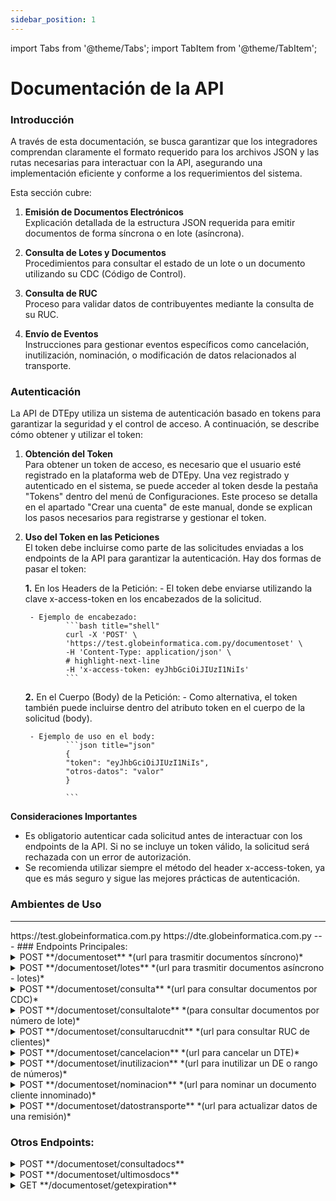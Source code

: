 ```yaml
---
sidebar_position: 1
---
```


import Tabs from '@theme/Tabs';
import TabItem from '@theme/TabItem';

# Documentación de la API

### Introducción

<div style={{ fontSize: "18px", textAlign: "justify" }}>

A través de esta documentación, se busca garantizar que los integradores comprendan claramente el formato requerido para los archivos JSON y las rutas necesarias para interactuar con la API, asegurando una implementación eficiente y conforme a los requerimientos del sistema.

Esta sección cubre:

1. **Emisión de Documentos Electrónicos**  
Explicación detallada de la estructura JSON requerida para emitir documentos de forma síncrona o en lote (asíncrona).

2. **Consulta de Lotes y Documentos**  
Procedimientos para consultar el estado de un lote o un documento utilizando su CDC (Código de Control).

3. **Consulta de RUC**  
Proceso para validar datos de contribuyentes mediante la consulta de su RUC.

4. **Envío de Eventos**  
Instrucciones para gestionar eventos específicos como cancelación, inutilización, nominación, o modificación de datos relacionados al transporte.

</div>

### Autenticación

<div style={{ fontSize: "18px", textAlign: "justify" }}>

La API de DTEpy utiliza un sistema de autenticación basado en tokens para garantizar la seguridad y el control de acceso. A continuación, se describe cómo obtener y utilizar el token:

1. **Obtención del Token**  
Para obtener un token de acceso, es necesario que el usuario esté registrado en la plataforma web de DTEpy. Una vez registrado y autenticado en el sistema, se puede acceder al token desde la pestaña "Tokens" dentro del menú de Configuraciones. Este proceso se detalla en el apartado "Crear una cuenta" de este manual, donde se explican los pasos necesarios para registrarse y gestionar el token.

2. **Uso del Token en las Peticiones**  
El token debe incluirse como parte de las solicitudes enviadas a los endpoints de la API para garantizar la autenticación. Hay dos formas de pasar el token:

    **1.** En los Headers de la Petición:
        - El token debe enviarse utilizando la clave x-access-token en los encabezados de la solicitud.

        - Ejemplo de encabezado:
                ```bash title="shell"
                curl -X 'POST' \
                'https://test.globeinformatica.com.py/documentoset' \
                -H 'Content-Type: application/json' \
                # highlight-next-line
                -H 'x-access-token: eyJhbGciOiJIUzI1NiIs'
                ```
    **2.** En el Cuerpo (Body) de la Petición:
        - Como alternativa, el token también puede incluirse dentro del atributo token en el cuerpo de la solicitud (body).
    
        - Ejemplo de uso en el body:
                ```json title="json"
                {
                "token": "eyJhbGciOiJIUzI1NiIs",
                "otros-datos": "valor"
                }

                ```
**Consideraciones Importantes**
- Es obligatorio autenticar cada solicitud antes de interactuar con los endpoints de la API. Si no se incluye un token válido, la solicitud será rechazada con un error de autorización.
- Se recomienda utilizar siempre el método del header x-access-token, ya que es más seguro y sigue las mejores prácticas de autenticación.

</div>

### Ambientes de Uso
---
<Tabs>  
  <TabItem value="tab1" label="Desarrollo">
      https://test.globeinformatica.com.py
  </TabItem>

  <TabItem value="tab2" label="Producción">
      https://dte.globeinformatica.com.py
  </TabItem>
</Tabs>
---
### Endpoints Principales:

<details>
<summary>POST **/documentoset** *(url para trasmitir documentos síncrono)*</summary>

<div style={{ fontSize: "18px", textAlign: "justify" }}>
Para la emisión de un documento electrónico, es necesario estructurar el JSON según el formato especificado para cada tipo de documento que se desea enviar. Este formato puede ser utilizado tanto para envíos individuales (sincrónicos) como para envíos por lote, envolviendo cada JSON como un elemento dentro de un arreglo. A continuación, se detalla el formato base y su utilización en el endpoint correspondiente.
</div>

---

<Tabs className="unique-tabs">
  <TabItem value="Factura">
    ```json title="json"
    {
        "tipoDocumento": 1,
        "codigoSeguridadAleatorio": 123456789,
        "token": null,
        "pin": "EBA762",
        "tipoEmision": 1,
        "establecimiento": "001",
        "punto": "001",
        "numero": "0000001",
        "serie": "",
        "fecha": "2022-08-14T10:11:00",
        "tipoTransaccion": 1,
        "tipoImpuesto": 1,
        "moneda": "PYG",
        "cambio": 6270,
        "envio_pend": 1,
        "cdc": "12345678901234567890123456789012345678901234",
        "id": 10,
        "obligaciones": [
            {
                "codigo": 211,
                "descripcion": "IMPUESTO AL VALOR AGREGADO"
            },
            {
                "codigo": 700,
                "descripcion": "IRE GENERAL"
            }
        ],
        "dncp": {
            "modalidad": "AB",
            "entidad": 1,
            "año": 25,
            "secuencia": 1234567,
            "fecha": "2025-01-01"
        },
        "factura": {
            "presencia": 1
        },
        "cliente": {
            "razonSocial": "JUAN PEREZ",
            "nombreFantasia": "EMPRESA S.A.",
            "email": "juanperez@hotmail.com",
            "contribuyente": true,
            "tipoContribuyente": 1,
            "tipoOperacion": 2,
            "ruc": "1111111-6",
            "documentoTipo": 1,
            "documentoNumero": "1111111",
            "direccion": "AVDA. MCAL. LOPEZ",
            "numeroCasa": 1250,
            "pais": "PRY",
            "departamento": 1,
            "distrito": 1,
            "ciudad": 1
        },
        "usuario": {
            "nombre": "JUAN GONZALEZ",
            "cargo": "CAJERO",
            "documentoTipo": 1,
            "documentoNumero": "1111111"
        },
        "condicion": {
            "tipo": 1,
            "entregas": [
                {
                    "tipo": 1,
                    "monto": 150000,
                    "moneda": "PYG",
                    "cambio": 6270
                },
                {
                    "tipo": 2,
                    "monto": 150000,
                    "moneda": "PYG",
                    "cambio": 6270,
                    "infoTarjeta": {
                        "tipo": 1,
                        "tipoDescripcion": "VISA",
                        "numero": 1234,
                        "medioPago": 1
                    }
                },
                {
                    "tipo": 3,
                    "monto": 150000,
                    "moneda": "PYG",
                    "cambio": 6270,
                    "infoCheque": {
                        "numeroCheque": 12345678,
                        "banco": "VISION BANCO"
                    }
                }
            ],
            "credito": {
                "tipo": 1,
                "plazo": "30 dias",
                "cuotas": 2,
                "montoEntrega": 150000,
                "infocuotas": [
                    {
                        "moneda": "PYG",
                        "monto": 150000,
                        "vencimiento": "2021-10-30"
                    },
                    {
                        "moneda": "PYG",
                        "monto": 150000,
                        "vencimiento": "2021-11-30"
                    }
                ]
            }
        },
        "items": [
            {
                "codigo": "A-001",
                "descripcion": "PRODUCTO Y/O SERVICIO 001",
                "observacion": "",
                "unidadMedida": 77,
                "cantidad": 2,
                "precioUnitario": 150000,
                "descuento": 10000,
                "ivaTipo": 1,
                "ivaBase": 100,
                "iva": 10
            },
            {
                "codigo": "A-001",
                "descripcion": "PRODUCTO Y/O SERVICIO 002",
                "observacion": "",
                "unidadMedida": 77,
                "cantidad": 2,
                "precioUnitario": 150000,
                "descuento": 0,
                "ivaTipo": 1,
                "ivaBase": 100,
                "iva": 10
            }
        ],
        "documentoAsociado": null
    }
    ```
  </TabItem>

  <TabItem value="AutoFactura">
    ```json title="json"
    {
        "tipoDocumento": 4,
        "codigoSeguridadAleatorio": 123456789,
        "token": null,
        "pin": "EBA762",        
        "tipoEmision": 1,
        "establecimiento": "001",
        "punto": "001",
        "numero": "0000001",
        "serie": "",
        "fecha": "2022-08-14T10:11:00",
        "tipoTransaccion": 1,
        "moneda": "PYG",
        "cambio": 6270,
        "cdc": "12345678901234567890123456789012345678901234",
        "id": 10,
        "autoFactura": {
            "tipoVendedor": 1,
            "documentoTipo": 1,
            "documentoNumero": "1111111",
            "nombre": "JUAN PEREZ",
            "direccion": "AVDA. MCAL. LOPEZ",
            "numeroCasa": 1250,
            "departamento": 1,
            "distrito": 1,
            "ciudad": 1,
            "ubicacion": {
            "lugar": "DIRECCION 1",
            "departamento": 1,
            "distrito": 1,
            "ciudad": 1
            }
        },
        "cliente": {
            "razonSocial": "JUAN PEREZ",
            "nombreFantasia": "EMPRESA S.A.",
            "email": "juanperez@hotmail.com",
            "contribuyente": true,
            "tipoContribuyente": 1,
            "tipoOperacion": 2,
            "ruc": "1111111-6",
            "documentoTipo": 1,
            "documentoNumero": "1111111",
            "direccion": "AVDA. MCAL. LOPEZ",
            "numeroCasa": 1250,
            "pais": "PRY",
            "departamento": 1,
            "distrito": 1,
            "ciudad": 1
        },
        "usuario": {
            "nombre": "JUAN GONZALEZ",
            "cargo": "CAJERO",
            "documentoTipo": 1,
            "documentoNumero": "1111111"
        },
        "condicion": {
            "tipo": 1,
            "entregas": [
            {
                "tipo": 1,
                "monto": 150000,
                "moneda": "PYG",
                "cambio": 6270
            },
            {
                "tipo": 2,
                "monto": 150000,
                "moneda": "PYG",
                "cambio": 6270,
                "infoTarjeta": {
                "tipo": 1,
                "tipoDescripcion": "VISA",
                "numero": 1234,
                "medioPago": 1
                }
            },
            {
                "tipo": 3,
                "monto": 150000,
                "moneda": "PYG",
                "cambio": 6270,
                "infoCheque": {
                "numeroCheque": 12345678,
                "banco": "VISION BANCO"
                }
            }
            ],
            "credito": {
            "tipo": 1,
            "plazo": "30 dias",
            "cuotas": 2,
            "montoEntrega": 150000,
            "infocuotas": [
                {
                "moneda": "PYG",
                "monto": 150000,
                "vencimiento": "2021-10-30"
                },
                {
                "moneda": "PYG",
                "monto": 150000,
                "vencimiento": "2021-11-30"
                }
            ]
            }
        },
        "items": [
            {
            "codigo": "A-001",
            "descripcion": "PRODUCTO Y/O SERVICIO 001",
            "observacion": "",
            "unidadMedida": 77,
            "cantidad": 2,
            "precioUnitario": 150000,
            "descuento": 10000
            },
            {
            "codigo": "A-001",
            "descripcion": "PRODUCTO Y/O SERVICIO 002",
            "observacion": "",
            "unidadMedida": 77,
            "cantidad": 2,
            "precioUnitario": 150000,
            "descuento": 0
            }
        ],
        "documentoAsociado": [
            {
                "formato": 3,
                "fecha": "2023-08-10",
                "constanciaTipo": 1,
                "constanciaNumero": 32323,
                "constanciaControl": 33232323
            }
        ]
    }    
    ```
  </TabItem>

  <TabItem value="Nota de Cre/Deb">
    ```json title="json"
    {
        "tipoDocumento": 5 o 6,
        "codigoSeguridadAleatorio": 123456789,
        "token": null,
        "pin": "EBA762",
        "tipoEmision": 1,
        "establecimiento": "001",
        "punto": "001",
        "numero": "0000001",
        "serie": "",
        "fecha": "2022-08-14T10:11:00",
        "tipoTransaccion": 1,
        "tipoImpuesto": 1,
        "moneda": "PYG",
        "cambio": 6270,
        "cdc": "12345678901234567890123456789012345678901234",
        "id": 10,
        "obligaciones": [
            {
                "codigo": 211,
                "descripcion": "IMPUESTO AL VALOR AGREGADO"
            },
            {
                "codigo": 700,
                "descripcion": "IRE GENERAL"
            }
        ],
        "dncp": {
            "modalidad": "AB",
            "entidad": 1,
            "año": 25,
            "secuencia": 1234567,
            "fecha": "2025-01-01"
        },
        "notaCreditoDebito": {
            "motivo": 1
        },
        "cliente": {
            "razonSocial": "JUAN PEREZ",
            "nombreFantasia": "EMPRESA S.A.",
            "email": "juanperez@hotmail.com",
            "contribuyente": true,
            "tipoContribuyente": 1,
            "tipoOperacion": 2,
            "ruc": "1111111-6",
            "documentoTipo": 1,
            "documentoNumero": "1111111",
            "direccion": "AVDA. MCAL. LOPEZ",
            "numeroCasa": 1250,
            "pais": "PRY",
            "departamento": 1,
            "distrito": 1,
            "ciudad": 1
        },
        "usuario": {
            "nombre": "JUAN GONZALEZ",
            "cargo": "CAJERO",
            "documentoTipo": 1,
            "documentoNumero": "1111111"
        },
        "items": [
            {
                "codigo": "A-001",
                "descripcion": "DEVOLUCION Y AJUSTE DE PRECIO",
                "observacion": "",
                "unidadMedida": 77,
                "cantidad": 2,
                "precioUnitario": 150000,
                "descuento": 0,
                "ivaTipo": 1,
                "ivaBase": 100,
                "iva": 10
            }
        ],
        "documentoAsociado": [
            {
                "formato": 2,
                "cdc": "12345678901234567890123456789012345678901234",
                "tipoDocumentoImpreso": 1,
                "timbrado": 1234567890,
                "establecimiento": "001",
                "punto": "001",
                "numero": "0000001",
                "fecha": "2023-08-10"
            }
        ]
    }
    ```
  </TabItem>
  
  <TabItem value="Nota de Remisión">
    ```json title="json"
    {
        "tipoDocumento": 7,
        "codigoSeguridadAleatorio": 123456789,
        "token": null,
        "pin": "EBA762",
        "tipoEmision": 1,
        "establecimiento": "001",
        "punto": "001",
        "numero": "0000001",
        "serie": "",
        "fecha": "2022-08-14T10:11:00",
        "cdc": "12345678901234567890123456789012345678901234",
        "id": 10,
        "remision": {
            "motivo": 1,
            "tipoResponsable": 3,
            "kms": 150
        },
        "cliente": {
            "razonSocial": "JUAN PEREZ",
            "nombreFantasia": "EMPRESA S.A.",
            "email": "juanperez@hotmail.com",
            "contribuyente": true,
            "tipoContribuyente": 1,
            "tipoOperacion": 2,
            "ruc": "1111111-6",
            "documentoTipo": 1,
            "documentoNumero": "1111111",
            "direccion": "AVDA. MCAL. LOPEZ",
            "numeroCasa": 1250,
            "pais": "PRY",
            "departamento": 1,
            "distrito": 1,
            "ciudad": 1
        },
        "usuario": {
            "nombre": "JUAN GONZALEZ",
            "cargo": "CAJERO",
            "documentoTipo": 1,
            "documentoNumero": "1111111"
        },
        "items": [
            {
                "codigo": "A-001",
                "descripcion": "PRODUCTO Y/O SERVICIO 001",
                "observacion": "",
                "unidadMedida": 77,
                "cantidad": 2
            },
            {
                "codigo": "A-001",
                "descripcion": "PRODUCTO Y/O SERVICIO 002",
                "observacion": "",
                "unidadMedida": 77,
                "cantidad": 2
            }
        ],
        "documentoAsociado": [
            {
                "formato": 2,
                "cdc": "12345678901234567890123456789012345678901234",
                "tipoDocumentoImpreso": 1,
                "timbrado": 1234567890,
                "establecimiento": "001",
                "punto": "001",
                "numero": "0000001",
                "fecha": "2023-08-10"
            }
        ],
        "transporte": {
            "tipo": 2,
            "modalidad": 1,
            "tipoResponsable": 1,
            "condicionNegociacion": "CIF",
            "numeroManifiesto": "AF-2541",
            "numeroDespachoImportacion": "153223232332",
            "inicioEstimadoTranslado": "2021-11-01",
            "finEstimadoTranslado": "2021-11-02",
            "paisDestino": "PRY",
            "salida": {
                "direccion": "CALLE 1",
                "numeroCasa": 1250,
                "pais": "PRY",
                "departamento": 1,
                "distrito": 1,
                "ciudad": 1
            },
            "entrega": {
                "direccion": "CALLE 1",
                "numeroCasa": 1250,
                "complementoDireccion1": "CALLE 1",
                "complementoDireccion2": "ENTRE CALLE 2",
                "pais": "PRY",
                "departamento": 1,
                "distrito": 1,
                "ciudad": 1,
                "telefonoContacto": "0992 111-111"
            },
            "vehiculo": {
                "tipo": "CAMION",
                "marca": "SCANIA",
                "documentoTipo": 2,
                "documentoNumero": "232323-1",
                "numeroMatricula": "ARA474",
                "numeroVuelo": "143"
            },
            "transportista": {
                "contribuyente": true,
                "nombre": "JUAN GONZALEZ",
                "ruc": "1111111-1",
                "documentoTipo": 1,
                "documentoNumero": "111111",
                "direccion": "CALLE 1",
                "pais": "PRY",
                "chofer": {
                    "nombre": "JUAN GONZALEZ",
                    "documentoNumero": "111111",
                    "direccion": "CALLE 1"
                }
            }
        }
    }
    ```
  </TabItem>
</Tabs>


**Respuestas**

<div style={{ fontSize: "18px", textAlign: "justify" }}>
Las respuestas de 'Aprobado' y 'Rechazado' son mensajes proporcionados directamente por la API de SIFEN. Sin embargo, como se muestra en el tercer apartado, puede recibir el formato de mensaje de error identificado por la API de DTEpy, que le brindara detalles sobre posibles inconvenientes en la estructura del JSON.
</div>

---

<Tabs className="unique-tabs">
  <TabItem value="Aprobado">
    ```json title="json Status: 200"
    {
        "ns2:rRetEnviDe": {
            "$": {
                "xmlns:ns2": "http://ekuatia.set.gov.py/sifen/xsd"
            },
            "ns2:rProtDe": {
                "ns2:Id": "12345678901234567890123456789012345678901234",
                "ns2:dFecProc": "2023-07-29T08:39:44-04:00",
                "ns2:dDigVal": "d2h1V3hPYWZTV01leUlVNEpIMFZqRFMrRjVpQkM2RSt5UG9rVTkzajhzaz0=",
                "ns2:dEstRes": "Aprobado",
                "ns2:dProtAut": "39837276",
                "ns2:gResProc": {
                    "ns2:dCodRes": "0260",
                    "ns2:dMsgRes": "Autorización del DE satisfactoria"
                }
            }
        },
        "id": 1
    }  
    ```
  </TabItem>

  <TabItem value="Rechazado">
    ```json title="json Status: 200"
    {
        "ns2:rRetEnviDe": {
            "$": {
                "xmlns:ns2": "http://ekuatia.set.gov.py/sifen/xsd"
            },
            "ns2:rProtDe": {
                "ns2:dFecProc": "2023-07-29T08:39:44-04:00",
                "ns2:dEstRes": "Rechazado",
                "ns2:gResProc": {
                    "ns2:dCodRes": "0160",
                    "ns2:dMsgRes": "XML mal formado"
                }
            }
        },
        "id": 2
    }   
    ```
  </TabItem>

  <TabItem value="DTEpy">
    ```json title="json Status: 400"
    {
        "mensaje": "string del error que se produjo"
    }  
    ```
  </TabItem>

</Tabs>
---

</details>

<details>
<summary>POST **/documentoset/lotes** *(url para trasmitir documentos asíncrono - lotes)*</summary>

<div style={{ fontSize: "18px", textAlign: "justify" }}>
El envío asincrónico (lote) permite agrupar hasta 50 documentos JSON en un arreglo, conforme al lo estructurado en el endpoint /documentoset, para transmitirlos en un único proceso. Al enviar el lote, se recibe un número de lote como confirmación, pero el procesamiento de los documentos es posterior. La API de DTEpy realiza automáticamente la consulta de cada lote emitido y actualiza la información del estado en la base de datos en la nube.
</div>
---
**Cuerpo de la solicitud**

```json title="json"
{
  "tipoDocumento": 1,
  "id": 1,
  "detalle": [
    {
      "JSON DEL DOCUMENTO": "EJ. 001-001-0000001"
    },
    {
      "JSON DEL DOCUMENTO": "EJ. 001-001-0000002"
    },
    {
      "JSON DEL DOCUMENTO": "... HASTA 50 DOCUMENTOS"
    }
  ]
}
```

**Respuestas**

---

<Tabs className="unique-tabs">
  <TabItem value="Aprobado">
    ```json title="json Status: 200"
    {
        "ns2:rResEnviLoteDe": {
            "$": {
                "xmlns:ns2": "http://ekuatia.set.gov.py/sifen/xsd"
            },
            "ns2:dFecProc": "2019-06-03T12:00:00",
            "ns2:dCodRes": "0300",
            "ns2:dMsgRes": "Lote recibido con éxito",
            "ns2:dProtConsLote": "123456789012345678",
            "ns2:dTpoProces": "32"
        }
    } 
    ```
  </TabItem>

  <TabItem value="Rechazado">
    ```json title="json Status: 200"
    {
        "ns2:rResEnviLoteDe": {
            "$": {
                "xmlns:ns2": "http://ekuatia.set.gov.py/sifen/xsd"
            },
            "ns2:dFecProc": "2019-06-03T12:00:00",
            "ns2:dCodRes": "0301",
            "ns2:dMsgRes": "Lote no encolado para procesamiento",
            "ns2:dTpoProces": "32"
        }
    }  
    ```
  </TabItem>

  <TabItem value="DTEpy">
    ```json title="json Status: 400"
    {
        "mensaje": "string del error que se produjo"
    }  
    ```
  </TabItem>
</Tabs>

</details>

<details>
<summary>POST **/documentoset/consulta** *(url para consultar documentos por CDC)*</summary>

<div style={{ fontSize: "18px", textAlign: "justify" }}>
Permite consultar el estado de un documento electrónico enviado al SIFEN utilizando su Código de Control (CDC). Este proceso es útil para verificar la aprobación o el rechazo del documento directamente en el sistema del SIFEN. A continuación, se muestra un ejemplo de la estructura del JSON necesario para realizar la consulta.
</div>
---
**Cuerpo de la solicitud**

```json title="json"
{
    "id": 1,
    "cdc": "12345678901234567890123456789012345678901234",
    "tipoDocumento": 1
}
```

**Respuestas**

---

<Tabs className="unique-tabs">
  <TabItem value="Aprobado">
    ```json title="json Status: 200"
    {
        "ns2:rEnviConsDeResponse": {
            "$": {
                "xmlns:ns2": "http://ekuatia.set.gov.py/sifen/xsd"
            },
            "ns2:dFecProc": "2023-08-10T15:14:26-04:00",
            "ns2:dCodRes": "0422",
            "ns2:dMsgRes": "CDC encontrado",
            "ns2:xContenDE": "<?xml aqui devuelve la cadena completa del xml del DE enviado y la cadena de eventos de cancelacion o inutilizacion si los hubiere >"
        },
        "id": 44
    }
    ```
  </TabItem>

  <TabItem value="Rechazado">
    ```json title="json Status: 200"
    {
        "ns2:rEnviConsDeResponse": {
            "$": {
                "xmlns:ns2": "http://ekuatia.set.gov.py/sifen/xsd"
            },
            "ns2:dFecProc": "2023-08-12T09:48:58-04:00",
            "ns2:dCodRes": "0420",
            "ns2:dMsgRes": "No existe DTE consultado"
        },
        "id": 38
    }
    ```
  </TabItem>

  <TabItem value="DTEpy">
    ```json title="json Status: 400"
    {
        "mensaje": "string del error que se produjo"
    }  
    ```
  </TabItem>
</Tabs>

</details>

<details>
<summary>POST **/documentoset/consultalote** *(para consultar documentos por número de lote)*</summary>

<div style={{ fontSize: "18px", textAlign: "justify" }}>
Se utiliza para consultar el estado de un lote enviado. Este lote puede contener uno o varios documentos electrónicos, y la respuesta incluirá el estado individual de cada documento contenido en el lote. Esto permite verificar el procesamiento completo del lote y obtener detalles sobre la aprobación o el rechazo de cada documento.
</div>
---
**Cuerpo de la solicitud**

```json title="json"
{
    "id": 1,
    "numlote": "123456789012345678",
    "tipoDocumento": 1
}
```

**Respuestas**

---

<Tabs className="unique-tabs">
  <TabItem value="Aprobado">
    ```json title="json Status: 200"
    {
        "ns2:rResEnviConsLoteDe": {
            "$": {
                "xmlns:ns2": "http://ekuatia.set.gov.py/sifen/xsd"
            },
            "ns2:dFecProc": "2019-06-03T12:00:00",
            "ns2:dCodResLot": "0362",
            "ns2:dMsgResLot": "Procesamiento de lote {159204793632399660} concluido",
            "ns2:gResProcLote": [
                {
                    "ns2:id": "12345678901234567890123456789012345678901234",
                    "ns2:dEstRes": "Aprobado",
                    "ns2:dProtAut": "12345678",
                    "ns2:gResProc": {
                        "ns2:dCodRes": "0422",
                        "ns2:dMsgRes": "CDC encontrado"
                    }
                },
                {
                    "ns2:id": "11111111112222222222333333333344444444445555",
                    "ns2:dEstRes": "Rechazado",
                    "ns2:gResProc": {
                        "ns2:dCodRes": "0160",
                        "ns2:dMsgRes": "aqui va el motivo del error por rechazo"
                    }
                }
            ]
        },
        "id": 10
    }
    ```
    ---
    
    ```json
    {
        "ns2:rResEnviConsLoteDe": {
            "$": {
                "xmlns:ns2": "http://ekuatia.set.gov.py/sifen/xsd"
            },
            "ns2:dFecProc": "2019-06-03T12:00:00",
            "ns2:dCodResLot": "0362",
            "ns2:dMsgResLot": "Procesamiento de lote {159204793632399660} concluido",
            "ns2:gResProcLote": {
                "ns2:id": "12345678901234567890123456789012345678901234",
                "ns2:dEstRes": "Aprobado",
                "ns2:dProtAut": "12345678",
                "ns2:gResProc": {
                    "ns2:dCodRes": "0422",
                    "ns2:dMsgRes": "CDC encontrado"
                }
            }
        },
        "id": 10
    }
    ```
    
  </TabItem>

  <TabItem value="Rechazado">
    ```json title="json Status: 200"
    {
        "ns2:rResEnviConsLoteDe": {
            "$": {
                "xmlns:ns2": "http://ekuatia.set.gov.py/sifen/xsd"
            },
            "ns2:dFecProc": "2025-02-06T14:03:07-03:00",
            "ns2:dCodResLot": "0360",
            "ns2:dMsgResLot": "TEST - Número de Lote inexistente"
        },
        "id": 2414
    }
    ```
  </TabItem>

  <TabItem value="DTEpy">
    ```json title="json Status: 400"
    {
        "mensaje": "string del error que se produjo"
    }  
    ```
  </TabItem>
</Tabs>

</details>

<details>
<summary>POST **/documentoset/consultarucdnit** *(url para consultar RUC de clientes)*</summary>

<div style={{ fontSize: "18px", textAlign: "justify" }}>
 permite consultar los datos de un cliente utilizando su RUC (sin el dígito verificador). Esta consulta determina si el cliente es contribuyente, devolviendo información relevante directamente desde el SIFEN. Además, con los datos de la respuesta json el usuario podra insertar automáticamente los datos del cliente como un nuevo registro en su base de datos, en caso de que este no se encuentre previamente registrado en su sistema ERP. Esto agiliza el proceso de gestión de clientes y asegura que los datos estén actualizados y sincronizados.
</div>
---
**Cuerpo de la solicitud**

```json title="json"
{
    "ruc": "4001413"
}
```

**Respuestas**

---

<Tabs className="unique-tabs">
  <TabItem value="Aprobado">
    ```json title="json Status: 200"
    [
        {
            "ruc": "4001413",
            "nombre": "ALVAREZ, ARNALDO FABIAN",
            "dv": "4",
            "ruc_ant": "AAAR840300D",
            "estado": "ACTIVO"
        }
    ]
    ```
    
  </TabItem>

  <TabItem value="Rechazado">
    ```json title="json Status: 200"
    []
    ```
  </TabItem>

  <TabItem value="DTEpy">
    ```json title="json Status: 400"
    {
        "mensaje": "string del error que se produjo"
    }  
    ```
  </TabItem>
</Tabs>

</details>  

<details>
<summary>POST **/documentoset/cancelacion** *(url para cancelar un DTE)*</summary>

<div style={{ fontSize: "18px", textAlign: "justify" }}>
Este es un evento solicitado por el emisor, ocurre cuando el comprobante es emitido sin errores y transmitido y aprobado por el SIFEN se convierte en un DTE, sin embargo, por algún motivo no se concreta la transacción.
El emisor electrónico puede
</div>

:::caution PRECAUCIÓN
No podra cancelar un DTE pasada las 48hs despues de su aprobación.
:::

---
**Cuerpo de la solicitud**

```json title="json"
{
  "id": 1,
  "cdc": "12345678901234567890123456789012345678901234",
  "motivo": "SE ANULA POR ALGUN ERROR",
  "tipoDocumento": 1
}
```
**Respuestas**

---

<Tabs className="unique-tabs">
  <TabItem value="Aprobado">
    ```json title="json Status: 200"
    {
        "ns2:rRetEnviEventoDe": {
            "$": {
                "xmlns:ns2": "http://ekuatia.set.gov.py/sifen/xsd"
            },
            "ns2:dFecProc": "2019-06-03T12:00:00",
            "ns2:gResProcEVe": {
                "ns2:dEstRes": "Aprobado",
                "ns2:dProtAut": "935252",
                "ns2:id": "32",
                "ns2:gResProc": {
                    "ns2:dCodRes": "0600",
                    "ns2:dMsgRes": "Evento registrado correctamente"
                }
            }
        },
        "id": 3
    }
    ```
  </TabItem>

  <TabItem value="Rechazado">
    ```json title="json Status: 200"
    {
        "ns2:rRetEnviEventoDe": {
            "$": {
                "xmlns:ns2": "http://ekuatia.set.gov.py/sifen/xsd"
            },
            "ns2:dFecProc": "2025-01-17T19:23:12-03:00",
            "ns2:gResProcEVe": {
                "ns2:dEstRes": "Rechazado",
                "ns2:id": "1",
                "ns2:gResProc": {
                    "ns2:dCodRes": "4003",
                    "ns2:dMsgRes": "TEST - CDC ya se encuentra con el mismo evento solicitado"
                }
            }
        },
        "id": 19
    } 
    ```
  </TabItem>

  <TabItem value="DTEpy">
    ```json title="json Status: 400"
    {
        "mensaje": "string del error que se produjo"
    }  
    ```
  </TabItem>
</Tabs>

</details>

<details>
<summary>POST **/documentoset/inutilizacion** *(url para inutilizar un DE o rango de números)*</summary>

aqui va el contenido
</details>

<details>
<summary>POST **/documentoset/nominacion** *(url para nominar un documento cliente innominado)*</summary>

aqui va el contenido
</details>

<details>
<summary>POST **/documentoset/datostransporte** *(url para actualizar datos de una remisión)*</summary>

aqui va el contenido
</details>

### Otros Endpoints:

<details>
<summary>POST **/documentoset/consultadocs** </summary>

aqui va el contenido
</details>

<details>
<summary>POST **/documentoset/ultimosdocs** </summary>

aqui va el contenido
</details>

<details>
<summary>GET **/documentoset/getexpiration** </summary>

aqui va el contenido
</details>
